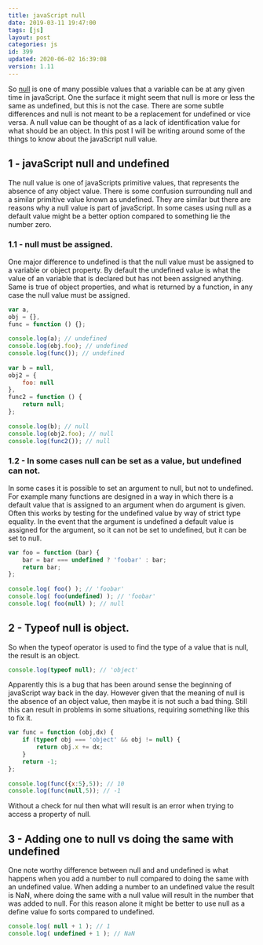 ```yaml
---
title: javaScript null
date: 2019-03-11 19:47:00
tags: [js]
layout: post
categories: js
id: 399
updated: 2020-06-02 16:39:08
version: 1.11
---
```


So [null](https://developer.mozilla.org/en-US/docs/Web/JavaScript/Reference/Global_Objects/null) is one of many possible values that a variable can be at any given time in javaScript. One the surface it might seem that null is more or less the same as undefined, but this is not the case. There are some subtle differences and null is not meant to be a replacement for undefined or vice versa. A null value can be thought of as a lack of identification value for what should be an object. In this post I will be writing around some of the things to know about the javaScript null value.

<!-- more -->

## 1 - javaScript null and undefined

The null value is one of javaScripts primitive values, that represents the absence of any object value. There is some confusion surrounding null and a similar primitive value known as undefined. They are similar but there are reasons why a null value is part of javaScript. In some cases using null as a default value might be a better option compared to something lie the number zero.

### 1.1 - null must be assigned.

One major difference to undefined is that the null value must be assigned to a variable or object property. By default the undefined value is what the value of an variable that is declared but has not been assigned anything. Same is true of object properties, and what is returned by a function, in any case the null value must be assigned.

```js
var a,
obj = {},
func = function () {};
 
console.log(a); // undefined
console.log(obj.foo); // undefined
console.log(func()); // undefined
 
var b = null,
obj2 = {
    foo: null
},
func2 = function () {
    return null;
};
 
console.log(b); // null
console.log(obj2.foo); // null
console.log(func2()); // null
```

### 1.2 - In some cases null can be set as a value, but undefined can not.

In some cases it is possible to set an argument to null, but not to undefined. For example many functions are designed in a way in which there is a default value that is assigned to an argument when do argument is given. Often this works by testing for the undefined value by way of strict type equality. In the event that the argument is undefined a default value is assigned for the argument, so it can not be set to undefined, but it can be set to null.

```js
var foo = function (bar) {
    bar = bar === undefined ? 'foobar' : bar;
    return bar;
};
 
console.log( foo() ); // 'foobar'
console.log( foo(undefined) ); // 'foobar'
console.log( foo(null) ); // null
```

## 2 - Typeof null is object.

So when the typeof operator is used to find the type of a value that is null, the result is an object.

```js
console.log(typeof null); // 'object'
```

Apparently this is a bug that has been around sense the beginning of javaScript way back in the day. However given that the meaning of null is the absence of an object value, then maybe it is not such a bad thing. Still this can result in problems in some situations, requiring something like this to fix it.

```js
var func = function (obj,dx) {
    if (typeof obj === 'object' && obj != null) {
        return obj.x += dx;
    }
    return -1;
};
 
console.log(func({x:5},5)); // 10
console.log(func(null,5)); // -1
```

Without a check for nul then what will result is an error when trying to access a property of null.

## 3 - Adding one to null vs doing the same with undefined

One note worthy difference between null and and undefined is what happens when you add a number to null compared to doing the same with an undefined value. When adding a number to an undefined value the result is NaN, where doing the same with a null value will result in the number that was added to null. For this reason alone it might be better to use null as a define value fo sorts compared to undefined.

```js
console.log( null + 1 ); // 1
console.log( undefined + 1 ); // NaN
```